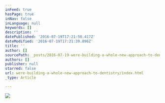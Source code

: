 ```yaml
---
inFeed: true
hasPage: true
inNav: false
inLanguage: null
keywords: []
description: ''
datePublished: '2016-07-19T17:21:50.417Z'
dateModified: '2016-07-19T17:21:39.896Z'
title: ''
author: []
sourcePath: _posts/2016-07-19-were-building-a-whole-new-approach-to-dentistry.md
authors: []
publisher: null
starred: false
url: were-building-a-whole-new-approach-to-dentistry/index.html
_type: Article

---
```

![](https://the-grid-user-content.s3-us-west-2.amazonaws.com/9fa8d7bf-8f9b-4f5e-b8cd-1bbc4c0d87f1.jpg)